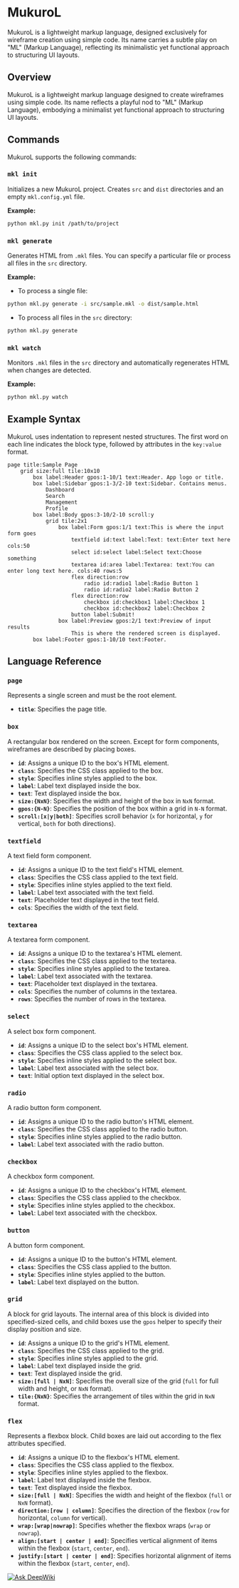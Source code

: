 # MukuroL
MukuroL is a lightweight markup language, designed exclusively for wireframe creation using simple code. Its name carries a subtle play on "ML" (Markup Language), reflecting its minimalistic yet functional approach to structuring UI layouts.

## Overview
MukuroL is a lightweight markup language designed to create wireframes using simple code. Its name reflects a playful nod to "ML" (Markup Language), embodying a minimalist yet functional approach to structuring UI layouts.

## Commands
MukuroL supports the following commands:

### `mkl init`
Initializes a new MukuroL project. Creates `src` and `dist` directories and an empty `mkl.config.yml` file.

**Example:**
```bash
python mkl.py init /path/to/project
```

### `mkl generate`
Generates HTML from `.mkl` files. You can specify a particular file or process all files in the `src` directory.

**Example:**
- To process a single file:
```bash
python mkl.py generate -i src/sample.mkl -o dist/sample.html
```
- To process all files in the `src` directory:
```bash
python mkl.py generate
```

### `mkl watch`
Monitors `.mkl` files in the `src` directory and automatically regenerates HTML when changes are detected.

**Example:**
```bash
python mkl.py watch
```

## Example Syntax
MukuroL uses indentation to represent nested structures. The first word on each line indicates the block type, followed by attributes in the `key:value` format.

```MukuroL
page title:Sample Page
    grid size:full tile:10x10
        box label:Header gpos:1-10/1 text:Header. App logo or title.
        box label:Sidebar gpos:1-3/2-10 text:Sidebar. Contains menus.
            Dashboard
            Search
            Management
            Profile
        box label:Body gpos:3-10/2-10 scroll:y
            grid tile:2x1
                box label:Form gpos:1/1 text:This is where the input form goes
                    textfield id:text label:Text: text:Enter text here cols:50
                    select id:select label:Select text:Choose something
                    textarea id:area label:Textarea: text:You can enter long text here. cols:40 rows:5
                    flex direction:row
                        radio id:radio1 label:Radio Button 1
                        radio id:radio2 label:Radio Button 2
                    flex direction:row
                        checkbox id:checkbox1 label:Checkbox 1
                        checkbox id:checkbox2 label:Checkbox 2
                    button label:Submit!
                box label:Preview gpos:2/1 text:Preview of input results
                    This is where the rendered screen is displayed.
        box label:Footer gpos:1-10/10 text:Footer.
```

## Language Reference

### `page`
Represents a single screen and must be the root element.

- **`title`**: Specifies the page title.

### `box`
A rectangular box rendered on the screen. Except for form components, wireframes are described by placing boxes.

- **`id`**: Assigns a unique ID to the box's HTML element.
- **`class`**: Specifies the CSS class applied to the box.
- **`style`**: Specifies inline styles applied to the box.
- **`label`**: Label text displayed inside the box.
- **`text`**: Text displayed inside the box.
- **`size:{NxN}`**: Specifies the width and height of the box in `NxN` format.
- **`gpos:{N-N}`**: Specifies the position of the box within a grid in `N-N` format.
- **`scroll:[x|y|both]`**: Specifies scroll behavior (`x` for horizontal, `y` for vertical, `both` for both directions).

### `textfield`
A text field form component.

- **`id`**: Assigns a unique ID to the text field's HTML element.
- **`class`**: Specifies the CSS class applied to the text field.
- **`style`**: Specifies inline styles applied to the text field.
- **`label`**: Label text associated with the text field.
- **`text`**: Placeholder text displayed in the text field.
- **`cols`**: Specifies the width of the text field.

### `textarea`
A textarea form component.

- **`id`**: Assigns a unique ID to the textarea's HTML element.
- **`class`**: Specifies the CSS class applied to the textarea.
- **`style`**: Specifies inline styles applied to the textarea.
- **`label`**: Label text associated with the textarea.
- **`text`**: Placeholder text displayed in the textarea.
- **`cols`**: Specifies the number of columns in the textarea.
- **`rows`**: Specifies the number of rows in the textarea.

### `select`
A select box form component.

- **`id`**: Assigns a unique ID to the select box's HTML element.
- **`class`**: Specifies the CSS class applied to the select box.
- **`style`**: Specifies inline styles applied to the select box.
- **`label`**: Label text associated with the select box.
- **`text`**: Initial option text displayed in the select box.

### `radio`
A radio button form component.

- **`id`**: Assigns a unique ID to the radio button's HTML element.
- **`class`**: Specifies the CSS class applied to the radio button.
- **`style`**: Specifies inline styles applied to the radio button.
- **`label`**: Label text associated with the radio button.

### `checkbox`
A checkbox form component.

- **`id`**: Assigns a unique ID to the checkbox's HTML element.
- **`class`**: Specifies the CSS class applied to the checkbox.
- **`style`**: Specifies inline styles applied to the checkbox.
- **`label`**: Label text associated with the checkbox.

### `button`
A button form component.

- **`id`**: Assigns a unique ID to the button's HTML element.
- **`class`**: Specifies the CSS class applied to the button.
- **`style`**: Specifies inline styles applied to the button.
- **`label`**: Label text displayed on the button.

### `grid`
A block for grid layouts. The internal area of this block is divided into specified-sized cells, and child boxes use the `gpos` helper to specify their display position and size.

- **`id`**: Assigns a unique ID to the grid's HTML element.
- **`class`**: Specifies the CSS class applied to the grid.
- **`style`**: Specifies inline styles applied to the grid.
- **`label`**: Label text displayed inside the grid.
- **`text`**: Text displayed inside the grid.
- **`size:[full | NxN]`**: Specifies the overall size of the grid (`full` for full width and height, or `NxN` format).
- **`tile:{NxN}`**: Specifies the arrangement of tiles within the grid in `NxN` format.

### `flex`
Represents a flexbox block. Child boxes are laid out according to the flex attributes specified.

- **`id`**: Assigns a unique ID to the flexbox's HTML element.
- **`class`**: Specifies the CSS class applied to the flexbox.
- **`style`**: Specifies inline styles applied to the flexbox.
- **`label`**: Label text displayed inside the flexbox.
- **`text`**: Text displayed inside the flexbox.
- **`size:[full | NxN]`**: Specifies the width and height of the flexbox (`full` or `NxN` format).
- **`direction:[row | column]`**: Specifies the direction of the flexbox (`row` for horizontal, `column` for vertical).
- **`wrap:[wrap|nowrap]`**: Specifies whether the flexbox wraps (`wrap` or `nowrap`).
- **`align:[start | center | end]`**: Specifies vertical alignment of items within the flexbox (`start`, `center`, `end`).
- **`justify:[start | center | end]`**: Specifies horizontal alignment of items within the flexbox (`start`, `center`, `end`).


[![Ask DeepWiki](https://deepwiki.com/badge.svg)](https://deepwiki.com/collabologic/MukuroL)